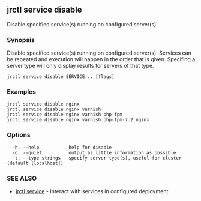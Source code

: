 ## jrctl service disable

Disable specified service(s) running on configured server(s)

### Synopsis

Disable specified service(s) running on configured server(s). Services can be
repeated and execution will happen in the order that is given. Specifing a
server type will only display results for servers of that type.

```
jrctl service disable SERVICE... [flags]
```

### Examples

```
jrctl service disable nginx
jrctl service disable nginx varnish
jrctl service disable nginx varnish php-fpm
jrctl service disable nginx varnish php-fpm-7.2 nginx
```

### Options

```
  -h, --help           help for disable
  -q, --quiet          output as little information as possible
  -t, --type strings   specify server type(s), useful for cluster (default [localhost])
```

### SEE ALSO

* [jrctl service](jrctl_service.md)	 - Interact with services in configured deployment

